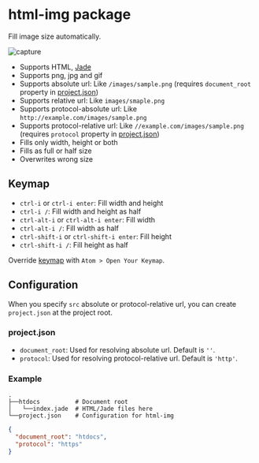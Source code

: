 # html-img package

Fill image size automatically.

![capture](https://cloud.githubusercontent.com/assets/514164/3368247/cbc085a0-fb71-11e3-9e67-4288427a3861.gif)

* Supports HTML, [Jade](http://jade-lang.com/)<!--, [EJS](http://embeddedjs.com/) -->
* Supports png, jpg and gif
* Supports absolute url: Like `/images/sample.png` (requires `document_root` property in [project.json](#projectjson))
* Supports relative url: Like `images/smaple.png`
* Supports protocol-absolute url: Like `http://example.com/images/sample.png`
* Supports protocol-relative url: Like `//example.com/images/sample.png` (requires `protocol` property in [project.json](#projectjson))
* Fills only width, height or both
* Fills as full or half size
* Overwrites wrong size

## Keymap

- `ctrl-i` or `ctrl-i enter`: Fill width and height
- `ctrl-i /`: Fill width and height as half
- `ctrl-alt-i` or `ctrl-alt-i enter`: Fill width
- `ctrl-alt-i /`: Fill width as half
- `ctrl-shift-i` or `ctrl-shift-i enter`: Fill height
- `ctrl-shift-i /`: Fill height as half

Override [keymap](https://github.com/minodisk/html-img/blob/master/keymaps/html-img.cson) with `Atom > Open Your Keymap`.

## Configuration

When you specify `src` absolute or protocol-relative url, you can create `project.json` at the project root.

### project.json

- `document_root`: Used for resolving absolute url. Default is `''`.
- `protocol`: Used for resolving protocol-relative url. Default is `'http'`.

### Example

```
.
├──htdocs          # Document root
│   └──index.jade  # HTML/Jade files here
└──project.json    # Configuration for html-img
```

```json
{
  "document_root": "htdocs",
  "protocol": "https"
}
```
